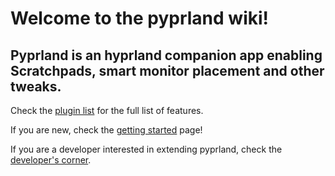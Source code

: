 # Welcome to the pyprland wiki!

## Pyprland is an hyprland companion app enabling Scratchpads, smart monitor placement and other tweaks.

Check the [plugin list](Plugins) for the full list of features.

If you are new, check the [getting started](Getting-started) page!

If you are a developer interested in extending pyprland, check the [developer's corner](Developement).